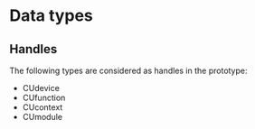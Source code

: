 Data types
==========

Handles
-------

The following types are considered as handles in the prototype:

* CUdevice
* CUfunction
* CUcontext
* CUmodule

